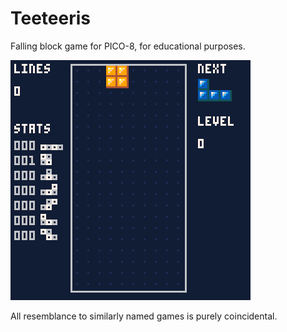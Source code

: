 Teeteeris
=========

Falling block game for PICO-8, for educational purposes.

![](https://github.com/adeolemon/teeteeris/blob/main/game.gif?raw=true$)

All resemblance to similarly named games is purely coincidental.
